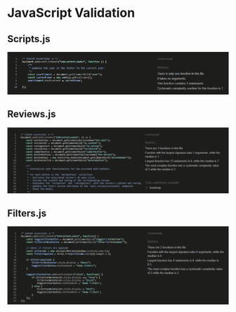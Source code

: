 # JavaScript Validation

## Scripts.js

![Scripts Screenshot](validation\js\scripts.png)

## Reviews.js

![Reviews Screenshot](validation\js\reviews.png)

## Filters.js

![Filters Screenshot](validation\js\filters.png)
